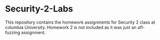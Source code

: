 # Security-2-Labs

This repository contains the homework assignments for Security 2 class at columbia University. 
Homework 2 is not included as it was just an afl-fuzzing assignment.
